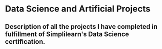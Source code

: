 # Data Science and Artificial Projects
## Description of all the projects I have completed in fulfillment of Simplilearn's Data Science certification.
